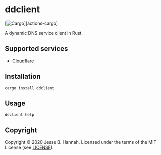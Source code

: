 # ddclient

[![Cargo](https://github.com/jbhannah/ddclient/workflows/Cargo/badge.svg)][actions-cargo]

A dynamic DNS service client in Rust.

## Supported services

- [Cloudflare][]

## Installation

    cargo install ddclient

## Usage

    ddclient help

## Copyright

Copyright © 2020 Jesse B. Hannah. Licensed under the terms of the MIT License
(see [LICENSE](LICENSE)).

[cloudflare]: https://www.cloudflare.com/
